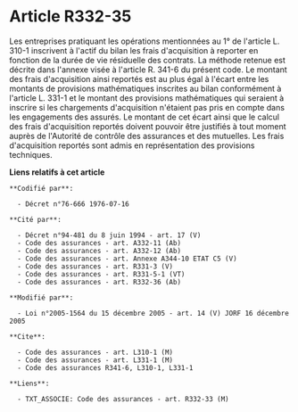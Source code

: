 # Article R332-35

Les entreprises pratiquant les opérations mentionnées au 1° de l'article L. 310-1 inscrivent à l'actif du bilan les frais
d'acquisition à reporter en fonction de la durée de vie résiduelle des contrats. La méthode retenue est décrite dans l'annexe
visée à l'article R. 341-6 du présent code. Le montant des frais d'acquisition ainsi reportés est au plus égal à l'écart
entre les montants de provisions mathématiques inscrites au bilan conformément à l'article L. 331-1 et le montant des
provisions mathématiques qui seraient à inscrire si les chargements d'acquisition n'étaient pas pris en compte dans les
engagements des assurés. Le montant de cet écart ainsi que le calcul des frais d'acquisition reportés doivent pouvoir être
justifiés à tout moment auprès de l'Autorité de contrôle des assurances et des mutuelles. Les frais d'acquisition reportés
sont admis en représentation des provisions techniques.

**Liens relatifs à cet article**

	**Codifié par**:

	  - Décret n°76-666 1976-07-16

	**Cité par**:

	  - Décret n°94-481 du 8 juin 1994 - art. 17 (V)
	  - Code des assurances - art. A332-11 (Ab)
	  - Code des assurances - art. A332-12 (Ab)
	  - Code des assurances - art. Annexe A344-10 ETAT C5 (V)
	  - Code des assurances - art. R331-3 (V)
	  - Code des assurances - art. R331-5-1 (VT)
	  - Code des assurances - art. R332-36 (Ab)

	**Modifié par**:

	  - Loi n°2005-1564 du 15 décembre 2005 - art. 14 (V) JORF 16 décembre 2005

	**Cite**:

	  - Code des assurances - art. L310-1 (M)
	  - Code des assurances - art. L331-1 (M)
	  - Code des assurances R341-6, L310-1, L331-1

	**Liens**:

	  - TXT_ASSOCIE: Code des assurances - art. R332-33 (M)
